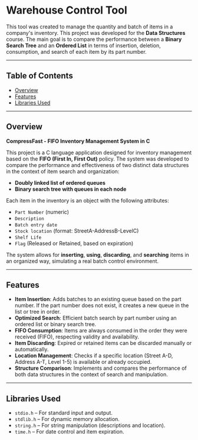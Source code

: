 # Warehouse Control Tool

This tool was created to manage the quantity and batch of items in a company's inventory. This project was developed for the **Data Structures** course. The main goal is to compare the performance between a **Binary Search Tree** and an **Ordered List** in terms of insertion, deletion, consumption, and search of each item by its part number.

---

## Table of Contents

- [Overview](#overview)
- [Features](#features)
- [Libraries Used](#libraries-used)

---

## Overview

**CompressFast - FIFO Inventory Management System in C**

This project is a C language application designed for inventory management based on the **FIFO (First In, First Out)** policy. The system was developed to compare the performance and effectiveness of two distinct data structures in the context of item search and organization:

- **Doubly linked list of ordered queues**
- **Binary search tree with queues in each node**

Each item in the inventory is an object with the following attributes:

- `Part Number` (numeric)
- `Description`
- `Batch entry date`
- `Stock location` (format: StreetA-AddressB-LevelC)
- `Shelf Life`
- `Flag` (Released or Retained, based on expiration)

The system allows for **inserting**, **using**, **discarding**, and **searching** items in an organized way, simulating a real batch control environment.

---

## Features

- **Item Insertion**: Adds batches to an existing queue based on the part number. If the part number does not exist, it creates a new queue in the list or tree in order.
- **Optimized Search**: Efficient batch search by part number using an ordered list or binary search tree.
- **FIFO Consumption**: Items are always consumed in the order they were received (FIFO), respecting validity and availability.
- **Item Discarding**: Expired or retained items can be discarded manually or automatically.
- **Location Management**: Checks if a specific location (Street A-D, Address A-T, Level 1-5) is available or already occupied.
- **Structure Comparison**: Implements and compares the performance of both data structures in the context of search and manipulation.

---

## Libraries Used

- `stdio.h` – For standard input and output.
- `stdlib.h` – For dynamic memory allocation.
- `string.h` – For string manipulation (descriptions and location).
- `time.h` – For date control and item expiration.
